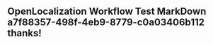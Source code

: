 <properties
ms.topic="hero-topic"
ms.test1="hero-topic"
ms.test2="test"/>

## OpenLocalization Workflow Test MarkDown a7f88357-498f-4eb9-8779-c0a03406b112 thanks!
